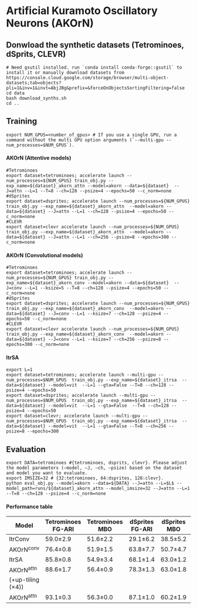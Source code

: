# Artificial Kuramoto Oscillatory Neurons (AKOrN)

## Donwload the synthetic datasets (Tetrominoes, dSprits, CLEVR) 
```
# Need gsutil installed. run `conda install conda-forge::gsutil` to install it or manually download datasets from https://console.cloud.google.com/storage/browser/multi-object-datasets;tab=objects?pli=1&inv=1&invt=AbjJBg&prefix=&forceOnObjectsSortingFiltering=false
cd data
bash download_synths.sh
cd ..
```

## Training
```
export NUM_GPUS=<number_of_gpus> # If you use a single GPU, run a command without the multi GPU option arguments (`--multi-gpu --num_processes=$NUM_GPUS`).
```

#### AKOrN (Attentive models)
```
#Tetrominoes 
export dataset=tetrominoes; accelerate launch --num_processes=${NUM_GPUS} train_obj.py --exp_name=${dataset}_akorn_attn --model=akorn --data=${dataset}  --J=attn --L=1 --T=8 --ch=128 --psize=4 --epochs=50 --c_norm=none
#dSprites
export dataset=dsprites; accelerate launch --num_processes=${NUM_GPUS} train_obj.py --exp_name=${dataset}_akorn_attn  --model=akorn --data=${dataset} --J=attn --L=1 --ch=128 --psize=4 --epochs=50 --c_norm=none
#CLEVR
export dataset=clevr accelerate launch --num_processes=${NUM_GPUS} train_obj.py --exp_name=${dataset}_akorn_attn  --model=akorn --data=${dataset} --J=attn --L=1 --ch=256 --psize=8 --epochs=300 --c_norm=none
```

#### AKOrN (Convolutional models)
```
#Tetrominoes 
export dataset=tetrominoes; accelerate launch --num_processes=${NUM_GPUS} train_obj.py --exp_name=${dataset}_akorn_conv --model=akorn --data=${dataset}  --J=conv --L=1 --ksize=5 --T=8 --ch=128 --psize=4 --epochs=50 --c_norm=none
#dSprites
export dataset=dsprites; accelerate launch --num_processes=${NUM_GPUS} train_obj.py --exp_name=${dataset}_akorn_conv  --model=akorn --data=${dataset} --J=conv --L=1 --ksize=7 --ch=128 --psize=4 --epochs=50 --c_norm=none
#CLEVR
export dataset=clevr accelerate launch --num_processes=${NUM_GPUS} train_obj.py --exp_name=${dataset}_akorn_conv  --model=akorn --data=${dataset} --J=conv --L=1 --ksize=7 --ch=256 --psize=8 --epochs=300 --c_norm=none
```

#### ItrSA
```
export L=1
export dataset=tetrominoes; accelerate launch --multi-gpu --num_processes=$NUM_GPUS  train_obj.py --exp_name=${dataset}_itrsa  --data=${dataset} --model=vit  --L=1 --gta=False --T=8 --ch=128 --psize=4 --epochs=50 
export dataset=dsprites; accelerate launch --multi-gpu --num_processes=$NUM_GPUS  train_obj.py --exp_name=${dataset}_itrsa  --data=${dataset} --model=vit  --L=1 --gta=False  --T=8 --ch=128 --psize=4 --epochs=50 
export dataset=clevr; accelerate launch --multi-gpu --num_processes=$NUM_GPUS  train_obj.py --exp_name=${dataset}_itrsa  --data=${dataset} --model=vit  --L=1 --gta=False --T=8 --ch=256 --psize=8 --epochs=300
```

## Evaluation

```
export DATA=tetrominoes #{tetrominoes, dsprits, clevr}. Please adjust the model parameters (–model, –J, –ch, –psize) based on the dataset and model you want to evaluate.
export IMSIZE=32 # {32:tetrominoes, 64:dsprites, 128:clevr}.
python eval_obj.py --model=akorn --data=${DATA} --J=attn --L=$L$ --model_path=runs/${dataset}_akorn_attn --model_imsize=32 --J=attn --L=1 --T=8 --ch=128 --psize=4 --c_norm=none

```

#### Performance table
| Model                   | Tetrominoes FG-ARI | Tetrominoes MBO | dSprites FG-ARI | dSprites MBO | CLEVR FG-ARI | CLEVR MBO |
|-------------------------|--------------------|-----------------|-----------------|--------------|--------------|-----------|
| ItrConv                | 59.0$\pm$2.9     | 51.6$\pm$2.2   | 29.1$\pm$6.2   | 38.5$\pm$5.2| 49.3$\pm$5.1| 29.7$\pm$3.0 |
| AKOrN$^\text{conv}$    | 76.4$\pm$0.8     | 51.9$\pm$1.5   | 63.8$\pm$7.7   | 50.7$\pm$4.7| 59.0$\pm$4.3| 44.4$\pm$2.0 |
| ItrSA                  | 85.8$\pm$0.8     | 54.9$\pm$3.4   | 68.1$\pm$1.4   | 63.0$\pm$1.2| 82.5$\pm$1.7| 39.4$\pm$1.9 |
| AKOrN$^\text{attn}$    | 88.6$\pm$1.7     | 56.4$\pm$0.9   | 78.3$\pm$1.3   | 63.0$\pm$1.8| 91.0$\pm$0.5| 45.5$\pm$1.4 |
| (+up-tiling ($\times 4$)) |                    |                 |                 |              |              |           |
| AKOrN$^\text{attn}$    | 93.1$\pm$0.3     | 56.3$\pm$0.0   | 87.1$\pm$1.0   | 60.2$\pm$1.9| 94.6$\pm$0.7| 44.7$\pm$0.7 |
